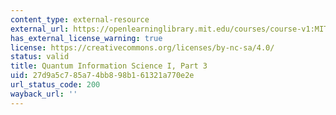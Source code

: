 ```yaml
---
content_type: external-resource
external_url: https://openlearninglibrary.mit.edu/courses/course-v1:MITx+8.370.3x+1T2018/about
has_external_license_warning: true
license: https://creativecommons.org/licenses/by-nc-sa/4.0/
status: valid
title: Quantum Information Science I, Part 3
uid: 27d9a5c7-85a7-4bb8-98b1-61321a770e2e
url_status_code: 200
wayback_url: ''
---
```

